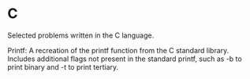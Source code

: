 # C
Selected problems written in the C language.

Printf: A recreation of the printf function from the C standard library. Includes additional flags not
present in the standard printf, such as -b to print binary and -t to print tertiary.
